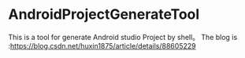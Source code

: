 # AndroidProjectGenerateTool
This is a tool for generate Android studio Project  by shell。
The blog is :https://blog.csdn.net/huxin1875/article/details/88605229
